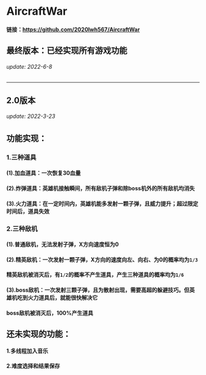 # AircraftWar

#### 链接：https://github.com/2020lwh567/AircraftWar

## 最终版本：已经实现所有游戏功能
###### update: 2022-6-8
-----------------------------------------------

## 2.0版本  
###### update: 2022-3-23

## 功能实现：
### 1.三种道具
#### (1).加血道具：一次恢复30血量
#### (2).炸弹道具：英雄机接触瞬间，所有敌机子弹和除boss机外的所有敌机均消失
#### (3).火力道具：在一定时间内，英雄机能多发射一颗子弹，且威力提升；超过限定时间后，道具失效

### 2.三种敌机
#### (1).普通敌机，无法发射子弹，X方向速度恒为0
#### (2).精英敌机：一次发射一颗子弹，X方向的速度向左、向右、为0的概率均为`1/3`
#### 精英敌机被消灭后，有`1/2`的概率不产生道具，产生三种道具的概率均为`1/6`
#### (3).boss敌机：一次发射三颗子弹，且为散射出现，需要高超的躲避技巧。但英雄机吃到火力道具后，就能很快解决它
#### boss敌机被消灭后，100%产生道具

## 还未实现的功能：
#### 1.多线程加入音乐
#### 2.难度选择和结果保存



